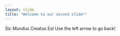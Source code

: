 ```yaml
---
layout: slide
title: "Welcome to our second slide!"
---
```

Sic Mundus Creatus Est
Use the left arrow to go back!
